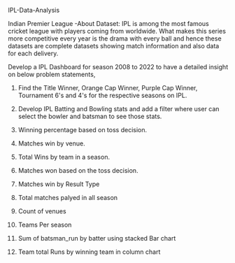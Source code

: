IPL-Data-Analysis

Indian Premier League -About Dataset: IPL is among the most famous cricket league with players coming from worldwide. What makes this series more competitive every year is the drama with every ball and hence these datasets are complete datasets showing match information and also data for each delivery.

Develop a IPL Dashboard for season 2008 to 2022 to have a detailed insight on below problem statements,

1) Find the Title Winner, Orange Cap Winner, Purple Cap Winner, Tournament 6's and 4's for the respective seasons on IPL.

2) Develop IPL Batting and Bowling stats and add a filter where user can select the bowler and batsman to see those stats.

3) Winning percentage based on toss decision.

4) Matches win by venue.

5) Total Wins by team in a season.

6) Matches won based on the toss decision.

7) Matches win by Result Type

8) Total matches palyed in all season

9) Count of venues

10) Teams Per season

11) Sum of batsman_run by batter using stacked Bar chart

12) Team total Runs by winning team in column chart
